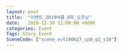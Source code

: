 ```yaml
---
layout: post
title:  "이벤트_2019여름_0화_오프닝"
date:   2020-12-30 11:00:00 +0000
categories: Event
Tags: Story Event
SceneCode: ["scene_evt190627_cp0_q1_s10"]
---
```

